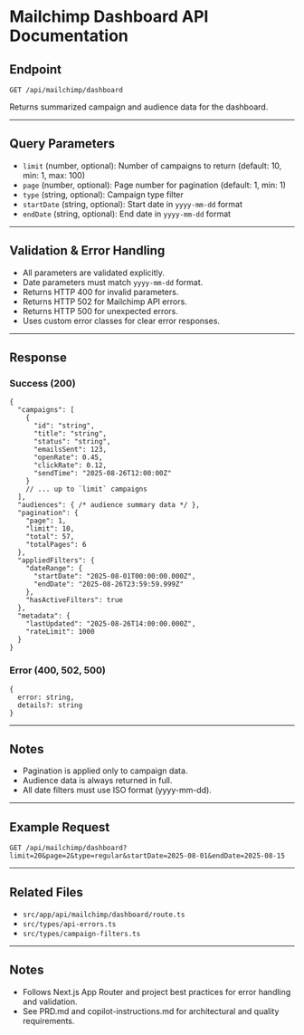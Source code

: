 # Mailchimp Dashboard API Documentation

## Endpoint

`GET /api/mailchimp/dashboard`

Returns summarized campaign and audience data for the dashboard.

---

## Query Parameters

- `limit` (number, optional): Number of campaigns to return (default: 10, min: 1, max: 100)
- `page` (number, optional): Page number for pagination (default: 1, min: 1)
- `type` (string, optional): Campaign type filter
- `startDate` (string, optional): Start date in `yyyy-mm-dd` format
- `endDate` (string, optional): End date in `yyyy-mm-dd` format

---

## Validation & Error Handling

- All parameters are validated explicitly.
- Date parameters must match `yyyy-mm-dd` format.
- Returns HTTP 400 for invalid parameters.
- Returns HTTP 502 for Mailchimp API errors.
- Returns HTTP 500 for unexpected errors.
- Uses custom error classes for clear error responses.

---

## Response

### Success (200)

```
{
  "campaigns": [
    {
      "id": "string",
      "title": "string",
      "status": "string",
      "emailsSent": 123,
      "openRate": 0.45,
      "clickRate": 0.12,
      "sendTime": "2025-08-26T12:00:00Z"
    }
    // ... up to `limit` campaigns
  ],
  "audiences": { /* audience summary data */ },
  "pagination": {
    "page": 1,
    "limit": 10,
    "total": 57,
    "totalPages": 6
  },
  "appliedFilters": {
    "dateRange": {
      "startDate": "2025-08-01T00:00:00.000Z",
      "endDate": "2025-08-26T23:59:59.999Z"
    },
    "hasActiveFilters": true
  },
  "metadata": {
    "lastUpdated": "2025-08-26T14:00:00.000Z",
    "rateLimit": 1000
  }
}
```

### Error (400, 502, 500)

```
{
  error: string,
  details?: string
}
```

---

## Notes

- Pagination is applied only to campaign data.
- Audience data is always returned in full.
- All date filters must use ISO format (yyyy-mm-dd).

---

## Example Request

```
GET /api/mailchimp/dashboard?limit=20&page=2&type=regular&startDate=2025-08-01&endDate=2025-08-15
```

---

## Related Files

- `src/app/api/mailchimp/dashboard/route.ts`
- `src/types/api-errors.ts`
- `src/types/campaign-filters.ts`

---

## Notes

- Follows Next.js App Router and project best practices for error handling and validation.
- See PRD.md and copilot-instructions.md for architectural and quality requirements.
